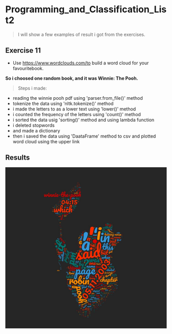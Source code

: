# Programming_and_Classification_List2
> I will show a few examples of result i got from the exercises.

## Exercise 11
- Use https://www.wordclouds.com/to  build  a  word  cloud  for  your  favouritebook.

**So i choosed one random book, and it was Winnie: The Pooh.**

> Steps i made:
- reading the winnie pooh pdf using 'parser.from_file()' method
- tokenize the data using 'nltk.tokenize()' method
- i made the letters to as a lower text using 'lower()' method
- i counted the frequency of the letters using 'count()' method
- i sorted the data usig 'sorting()' method and using lambda function
- i deleted stopwords
- and made a dictionary
- then i saved the data using 'DaataFrame' method to csv and plotted word cloud using the upper link

## Results

[![Results](https://raw.githubusercontent.com/matetuh/Programming_and_Classification_List2/master/wordcloud.jpg)]()





